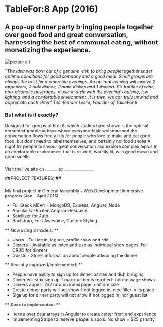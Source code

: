 # TableFor:8 App (2016) #
## A pop-up dinner party bringing people together over good food and great conversation, harnessing the best of communal eating, without monetizing the experience.

![picture alt](http://i.imgur.com/8enjcWF.jpg "TableFor:8")

<em>"The idea was born out of a genuine wish to bring people together under optimal conditions for good company and a good meal. Small groups are always the best for memorable evenings. An optimal evening will involve 2 appetizers, 3 side dishes, 2 main dishes and 1 dessert. Six bottles of wine, non-alcoholic beverages, music in style with the evening's cuisine, low lighting, and a comfortable environment. It is then, we can truly unwind and appreciate each ohter"
TechBender Leslie, Founder of TableFor:8</em>

### But what is it exactly?

Designed for groups of 6 or 8, which studies have shown is the optimal amount of people to have where everyone feels welcome and the conversation flows freely
It is for people who love to make and eat good food, but don't need to label themselves, and certainly not food snobs
A night for people to savour great conversation and explore complex topics
In an comfortable environment that is relaxed, warmly lit, with good music and good smells
###

Visit the live site on ______ at: _______________

##PROJECT FEATURES: ##
###
My final project in General Assembly's Web Development Immersive program (Jan - April 2016)

* Full Stack MEAN - MongoDB, Express, Angular, Node
* Angular UI-Router, Angular-Resource
* Satellizer for Auth
* Bootstrap, Font Awesome, Custom Styling

** Now using 3 models: **
* Users - Full log in, log out, profile show and edit
* Dinners - Available as index and also as individual show pages. Full CRUD for dinners
* Guests - Stores information about people attending the dinner


** Recently improved/implemented: **
* People have ability to sign up for dinner parties and dish bringing
* Dinner will stop sign up if max number is reached- full message shows
* Dinners appear 2x2 now on index page, uniform size
* Create dinner party will not show if not logged in, nice filler in its place
* Sign up for dinner party will not show if not logged in, nor guest list


** Soon to implemented: **
* Iterate over data arrays in Angular to create better front end experience
* Implementing Stripe to reserve peopel's spots. No show = $25 penalty





